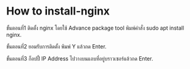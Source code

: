 # How to install-nginx

ขั้นตอนที่1
ติดตั้ง nginx โดยใช้ Advance package tool พิมพ์คำสั่ง sudo apt install nginx.

ขั้นตอนที่2
ยอมรับการติดตั้ง พิมพ์ Y แล้วกด Enter.

ขั้นตอนที่3
ก็อปปี้ IP Address ไปวางบนแถบที่อยู่บราวเซอร์แล้วกด Enter.